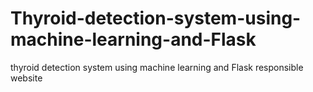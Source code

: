 # Thyroid-detection-system-using-machine-learning-and-Flask
thyroid detection system using machine learning and Flask responsible website
